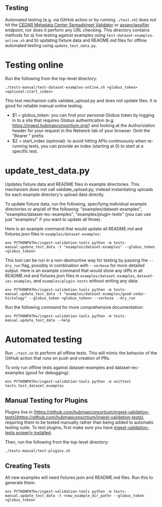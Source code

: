 ## Testing

Automated testing (e.g. via GitHub action or by running `./test.sh`) does not hit the [CEDAR Metadata Center Spreadsheet Validator](https://metadatacenter.github.io/spreadsheet-validator-docs/api-reference/) or [assayclassifier](https://github.com/hubmapconsortium/ingest-api/tree/main/src/routes/assayclassifier) endpoint, nor does it perform any URL checking. This directory contains methods for a) live testing against examples using `test-dataset-examples-online.sh` and b) updating fixture data and README.md files for offline automated testing using `update_test_data.py`.

# Testing online

Run the following from the top-level directory:

```
./tests-manual/test-dataset-examples-online.sh <globus_token> <optional:start_index>
```

This test mechanism calls validate_upload.py and does not update files. It is good for reliable manual online testing.

- $1 = globus_token: you can find your personal Globus token by logging in to a site that requires Globus authentication (e.g. https://ingest.hubmapconsortium.org/) and looking at the Authorization header for your request in the Network tab of your browser. Omit the "Bearer " prefix.
- $2 = start_index (optional): to avoid hitting APIs continuously when re-running tests, you can provide an index (starting at 0) to start at a specific test.

# update_test_data.py

Updates fixture data and README files in example directories. This mechanism does not call validate_upload.py, instead instantiating uploads for each example directory's upload data directly.

To update fixture data, run the following, specifying individual example directories or any/all of the following: "examples/dataset-examples", "examples/dataset-iec-examples", "examples/plugin-tests" (you can use just "examples/" if you want to update all three).

Here is an example command that would update all README.md and fixtures.json files in `examples/dataset-examples`:

```
env PYTHONPATH=/ingest-validation-tools python -m tests-manual.update_test_data -t "examples/dataset-examples" --globus_token <globus_token>
```

This tool can be run in a non-destructive way for testing by passing the `--dry_run` flag, possibly in combination with `--verbose` for more detailed output. Here is an example command that would show any diffs in all README.md and fixtures.json files in `examples/dataset-examples`, `dataset-iec-examples`, and `examples/plugin-tests` without writing any data:

```
env PYTHONPATH=/ingest-validation-tools python -m tests-manual.update_test_data -t "examples/dataset-examples/good-cedar-histology" --globus_token <globus_token> --verbose --dry_run
```

Run the following command for more comprehensive documentation:

```
env PYTHONPATH=/ingest-validation-tools python -m tests-manual.update_test_data --help
```

# Automated testing

Run `./test.sh` to perform all offline tests. This will mimic the behavior of the GitHub action that runs on push and creation of PRs.

To only run offline tests against dataset-examples and dataset-iec-examples (good for debugging):

```
env PYTHONPATH=/ingest-validation-tools python -m unittest tests.test_dataset_examples
```

## Manual Testing for Plugins

Plugins live in [https://github.com/hubmapconsortium/ingest-validation-tests](https://github.com/hubmapconsortium/ingest-validation-tests), requiring them to be tested manually rather than being added to automatic testing suite. To test plugins, first make sure you have [ingest-validation-tests properly installed](https://github.com/hubmapconsortium/ingest-validation-tools#running-plugin-tests).

Then, run the following from the top-level directory:

```
./tests-manual/test-plugins.sh
```

## Creating Tests

All new examples will need fixtures.json and README.md files. Run this to generate them:

```
env PYTHONPATH=/ingest-validation-tools python -m tests-manual.update_test_data -t <new_example_dir_path> --globus_token <globus_token>
```
